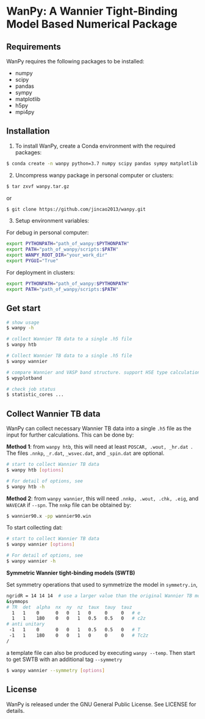 # WanPy: A Wannier Tight-Binding Model Based Numerical Package

## Requirements
WanPy requires the following packages to be installed:
- numpy
- scipy
- pandas
- sympy
- matplotlib
- h5py
- mpi4py

## Installation
1. To install WanPy, create a Conda environment with the required packages:
```bash
$ conda create -n wanpy python=3.7 numpy scipy pandas sympy matplotlib h5py mpi4py
````

2. Uncompress wanpy package in personal computer or clusters: 

```bash
$ tar zxvf wanpy.tar.gz
```
or
```bash
$ git clone https://github.com/jincao2013/wanpy.git
```

3. Setup environment variables: 

For debug in personal computer:
```bash
export PYTHONPATH="path_of_wanpy:$PYTHONPATH"
export PATH="path_of_wanpy/scripts:$PATH"
export WANPY_ROOT_DIR="your_work_dir"
export PYGUI="True"
```

For deployment in clusters:
```bash
export PYTHONPATH="path_of_wanpy:$PYTHONPATH"
export PATH="path_of_wanpy/scripts:$PATH"
```

## Get start
```bash
# show usage
$ wanpy -h

# collect Wannier TB data to a single .h5 file
$ wanpy htb

# Collect Wannier TB data to a single .h5 file
$ wanpy wannier

# compare Wannier and VASP band structure. support HSE type calculation. 
$ wpyplotband

# check job status
$ statistic_cores ...
```

## Collect Wannier TB data

WanPy can collect necessary Wannier TB data into a single `.h5` file as the input for further calculations. This can be done by: 



**Method 1**: from `wanpy htb`, this will need at least `POSCAR, .wout, _hr.dat `. The files `.nnkp`,  `_r.dat`, `_wsvec.dat`, and `_spin.dat` are optional. 

```bash
# start to collect Wannier TB data 
$ wanpy htb [options]

# For detail of options, see
$ wanpy htb -h

```



**Method 2**: from `wanpy wannier`, this will need `.nnkp, .wout, .chk, .eig`, and `WAVECAR` if  `--spn`. The `nnkp` file can be obtained by: 

```bash
$ wannier90.x -pp wannier90.win 
```

To start collecting dat:

```bash
# start to collect Wannier TB data 
$ wanpy wannier [options]

# For detail of options, see
$ wanpy wannier -h

```



**Symmetric Wannier tight-binding models (SWTB)**

Set symmetry operations that used to symmetrize the model in `symmetry.in`, 

```bash
ngridR = 14 14 14  # use a larger value than the original Wannier TB model
&symmops
# TR  det  alpha  nx  ny  nz  taux  tauy  tauz
  1   1    0      0   0   1   0     0     0   # e
  1   1    180    0   0   1   0.5   0.5   0   # c2z
# anti unitary
 -1   1    0      0   0   1   0.5   0.5   0   # T
 -1   1    180    0   0   1   0     0     0   # Tc2z
/
```

a template file can also be produced by executing `wanpy --temp`. Then start to get SWTB with an additional tag `--symmetry`

```bash
$ wanpy wannier --symmetry [options]
```



## License

WanPy is released under the GNU General Public License. See LICENSE for details.
